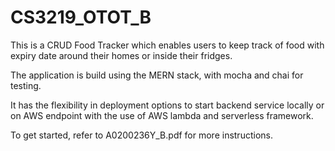 # CS3219_OTOT_B

This is a CRUD Food Tracker which enables users to keep track of food with expiry date around their homes or inside their fridges.


The application is build using the MERN stack, with mocha and chai for testing.


It has the flexibility in deployment options to start backend service locally or on AWS endpoint with the use of AWS lambda and serverless framework.


To get started, refer to A0200236Y_B.pdf for more instructions.
